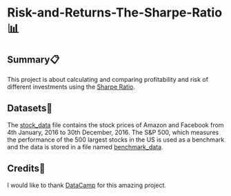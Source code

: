# Risk-and-Returns-The-Sharpe-Ratio:bar_chart:

## Summary:clipboard:
This project is about calculating and comparing profitability and risk of different investments using the [Sharpe Ratio](https://www.investopedia.com/terms/s/sharperatio.asp).

## Datasets:file_folder:
The [stock_data](datasets/stock_data.csv) file contains the stock prices of Amazon and Facebook from 4th January, 2016 to 30th December, 2016. The S&P 500, which measures the performance of the 500 largest stocks in the US is used as a benchmark and the data is stored in a file named [benchmark_data](datasets/benchmark_data.csv).

## Credits:bookmark:
I would like to thank [DataCamp](https://www.datacamp.com/) for this amazing project.

